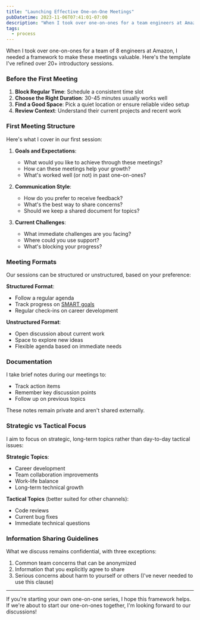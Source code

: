 ```yaml
---
title: "Launching Effective One-on-One Meetings"
pubDatetime: 2023-11-06T07:41:01-07:00
description: "When I took over one-on-ones for a team engineers at Amazon, I needed a framework to make these meetings valuable. Here's the template I've refined over 20+ introductory sessions."
tags:
  - process
---
```


When I took over one-on-ones for a team of 8 engineers at Amazon, I needed a framework to make these meetings valuable. Here's the template I've refined over 20+ introductory sessions.

### Before the First Meeting

1. **Block Regular Time**: Schedule a consistent time slot
2. **Choose the Right Duration**: 30-45 minutes usually works well
3. **Find a Good Space**: Pick a quiet location or ensure reliable video setup
4. **Review Context**: Understand their current projects and recent work

### First Meeting Structure

Here's what I cover in our first session:

1. **Goals and Expectations**: 
   - What would you like to achieve through these meetings?
   - How can these meetings help your growth?
   - What's worked well (or not) in past one-on-ones?

2. **Communication Style**:
   - How do you prefer to receive feedback?
   - What's the best way to share concerns?
   - Should we keep a shared document for topics?

3. **Current Challenges**:
   - What immediate challenges are you facing?
   - Where could you use support?
   - What's blocking your progress?

### Meeting Formats

Our sessions can be structured or unstructured, based on your preference:

**Structured Format**:
- Follow a regular agenda
- Track progress on [SMART goals](https://www.atlassian.com/blog/productivity/how-to-write-smart-goals)
- Regular check-ins on career development

**Unstructured Format**:
- Open discussion about current work
- Space to explore new ideas
- Flexible agenda based on immediate needs

### Documentation

I take brief notes during our meetings to:
- Track action items
- Remember key discussion points
- Follow up on previous topics

These notes remain private and aren't shared externally.

### Strategic vs Tactical Focus

I aim to focus on strategic, long-term topics rather than day-to-day tactical issues:

**Strategic Topics**:
- Career development
- Team collaboration improvements
- Work-life balance
- Long-term technical growth

**Tactical Topics** (better suited for other channels):
- Code reviews
- Current bug fixes
- Immediate technical questions

### Information Sharing Guidelines

What we discuss remains confidential, with three exceptions:

1. Common team concerns that can be anonymized
2. Information that you explicitly agree to share
3. Serious concerns about harm to yourself or others (I've never needed to use this clause)

---

If you're starting your own one-on-one series, I hope this framework helps. If we're about to start our one-on-ones together, I'm looking forward to our discussions!